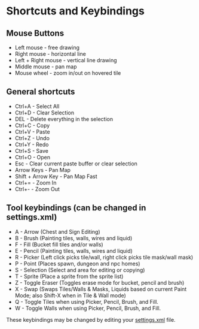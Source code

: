 # Shortcuts and Keybindings

## Mouse Buttons

* Left mouse - free drawing
* Right mouse - horizontal line
* Left + Right mouse - vertical line drawing
* Middle mouse - pan map
* Mouse wheel - zoom in/out on hovered tile

## General shortcuts

* Ctrl+A - Select All  
* Ctrl+D - Clear Selection  
* DEL - Delete everything in the selection  
* Ctrl+C - Copy  
* Ctrl+V - Paste  
* Ctrl+Z - Undo  
* Ctrl+Y - Redo  
* Ctrl+S - Save  
* Ctrl+O - Open  
* Esc - Clear current paste buffer or clear selection  
* Arrow Keys - Pan Map
* Shift + Arrow Key - Pan Map Fast
* Ctrl+= - Zoom In  
* Ctrl+- - Zoom Out  

## Tool keybindings \(can be changed in settings.xml\)

* A - Arrow \(Chest and Sign Editing\)  
* B - Brush \(Painting tiles, walls, wires and liquid\)  
* F - Fill \(Bucket fill tiles and/or walls\)  
* E - Pencil \(Painting tiles, walls, wires and liquid\)  
* R - Picker \(Left click picks tile/wall, right click picks tile mask/wall mask\)  
* P - Point \(Places spawn, dungeon and npc homes\)  
* S - Selection \(Select and area for editing or copying\)  
* T - Sprite \(Place a sprite from the sprite list\)  
* Z - Toggle Eraser \(Toggles erase mode for bucket, pencil and brush\)
* X - Swap \(Swaps Tiles/Walls & Masks, Liquids based on current Paint Mode; also Shift-X when in Tile & Wall mode\)
* Q - Toggle Tiles when using Picker, Pencil, Brush, and Fill.
* W - Toggle Walls when using Picker, Pencil, Brush, and Fill.

These keybindings may be changed by editing your [settings.xml](Settings) file.

